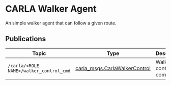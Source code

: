 # CARLA Walker Agent

An simple walker agent that can follow a given route.

## Publications

| Topic                              | Type                | Description                 |
| ---------------------------------- | ------------------- | --------------------------- |
| `/carla/<ROLE NAME>/walker_control_cmd` | [carla_msgs.CarlaWalkerControl](../carla_msgs/msg/CarlaWalkerControl.msg) | Walker control command |
